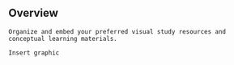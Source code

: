 ## Overview

```ad-tip
Organize and embed your preferred visual study resources and conceptual learning materials.
```

```ad-todo
Insert graphic
```